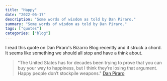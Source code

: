 ```yaml
---
title: "Happy"
date: "2022-06-17"
description: "Some words of wisdom as told by Dan Piraro."
summary: "Some words of wisdom as told by Dan Piraro."
tags: ["quotes"]
categories: ["blog"]
---
```

 
I read this quote on Dan Piraro's Bizarro Blog recently and it struck a chord. It seems like something we should all stop and have a think about.

> "The United States has for decades been trying to prove that you can buy your way to happiness, but I think they’re losing that argument. Happy people don’t stockpile weapons." [Dan Piraro](https://www.bizarro.com/blog/2022/6/12/street-closing)

